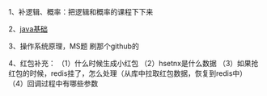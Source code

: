 1、补逻辑、概率：把逻辑和概率的课程下下来

2、[java基础](https://github.com/CyC2018/CS-Notes)

3、操作系统原理，MS题 刷那个github的

4、红包补充：
（1）什么时候生成小红包
（2）hsetnx是什么数据
（3）如果抢红包的时候，redis挂了，怎么处理（从库中拉取红包数据，恢复到redis中）
（4）回调过程中有哪些参数




